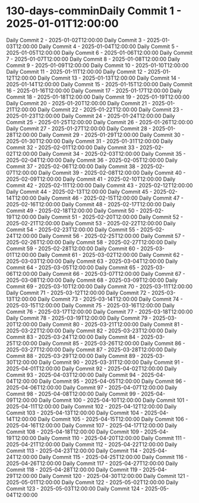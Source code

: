 # 130-days-comminDaily Commit 1 - 2025-01-01T12:00:00
Daily Commit 2 - 2025-01-02T12:00:00
Daily Commit 3 - 2025-01-03T12:00:00
Daily Commit 4 - 2025-01-04T12:00:00
Daily Commit 5 - 2025-01-05T12:00:00
Daily Commit 6 - 2025-01-06T12:00:00
Daily Commit 7 - 2025-01-07T12:00:00
Daily Commit 8 - 2025-01-08T12:00:00
Daily Commit 9 - 2025-01-09T12:00:00
Daily Commit 10 - 2025-01-10T12:00:00
Daily Commit 11 - 2025-01-11T12:00:00
Daily Commit 12 - 2025-01-12T12:00:00
Daily Commit 13 - 2025-01-13T12:00:00
Daily Commit 14 - 2025-01-14T12:00:00
Daily Commit 15 - 2025-01-15T12:00:00
Daily Commit 16 - 2025-01-16T12:00:00
Daily Commit 17 - 2025-01-17T12:00:00
Daily Commit 18 - 2025-01-18T12:00:00
Daily Commit 19 - 2025-01-19T12:00:00
Daily Commit 20 - 2025-01-20T12:00:00
Daily Commit 21 - 2025-01-21T12:00:00
Daily Commit 22 - 2025-01-22T12:00:00
Daily Commit 23 - 2025-01-23T12:00:00
Daily Commit 24 - 2025-01-24T12:00:00
Daily Commit 25 - 2025-01-25T12:00:00
Daily Commit 26 - 2025-01-26T12:00:00
Daily Commit 27 - 2025-01-27T12:00:00
Daily Commit 28 - 2025-01-28T12:00:00
Daily Commit 29 - 2025-01-29T12:00:00
Daily Commit 30 - 2025-01-30T12:00:00
Daily Commit 31 - 2025-01-31T12:00:00
Daily Commit 32 - 2025-02-01T12:00:00
Daily Commit 33 - 2025-02-02T12:00:00
Daily Commit 34 - 2025-02-03T12:00:00
Daily Commit 35 - 2025-02-04T12:00:00
Daily Commit 36 - 2025-02-05T12:00:00
Daily Commit 37 - 2025-02-06T12:00:00
Daily Commit 38 - 2025-02-07T12:00:00
Daily Commit 39 - 2025-02-08T12:00:00
Daily Commit 40 - 2025-02-09T12:00:00
Daily Commit 41 - 2025-02-10T12:00:00
Daily Commit 42 - 2025-02-11T12:00:00
Daily Commit 43 - 2025-02-12T12:00:00
Daily Commit 44 - 2025-02-13T12:00:00
Daily Commit 45 - 2025-02-14T12:00:00
Daily Commit 46 - 2025-02-15T12:00:00
Daily Commit 47 - 2025-02-16T12:00:00
Daily Commit 48 - 2025-02-17T12:00:00
Daily Commit 49 - 2025-02-18T12:00:00
Daily Commit 50 - 2025-02-19T12:00:00
Daily Commit 51 - 2025-02-20T12:00:00
Daily Commit 52 - 2025-02-21T12:00:00
Daily Commit 53 - 2025-02-22T12:00:00
Daily Commit 54 - 2025-02-23T12:00:00
Daily Commit 55 - 2025-02-24T12:00:00
Daily Commit 56 - 2025-02-25T12:00:00
Daily Commit 57 - 2025-02-26T12:00:00
Daily Commit 58 - 2025-02-27T12:00:00
Daily Commit 59 - 2025-02-28T12:00:00
Daily Commit 60 - 2025-03-01T12:00:00
Daily Commit 61 - 2025-03-02T12:00:00
Daily Commit 62 - 2025-03-03T12:00:00
Daily Commit 63 - 2025-03-04T12:00:00
Daily Commit 64 - 2025-03-05T12:00:00
Daily Commit 65 - 2025-03-06T12:00:00
Daily Commit 66 - 2025-03-07T12:00:00
Daily Commit 67 - 2025-03-08T12:00:00
Daily Commit 68 - 2025-03-09T12:00:00
Daily Commit 69 - 2025-03-10T12:00:00
Daily Commit 70 - 2025-03-11T12:00:00
Daily Commit 71 - 2025-03-12T12:00:00
Daily Commit 72 - 2025-03-13T12:00:00
Daily Commit 73 - 2025-03-14T12:00:00
Daily Commit 74 - 2025-03-15T12:00:00
Daily Commit 75 - 2025-03-16T12:00:00
Daily Commit 76 - 2025-03-17T12:00:00
Daily Commit 77 - 2025-03-18T12:00:00
Daily Commit 78 - 2025-03-19T12:00:00
Daily Commit 79 - 2025-03-20T12:00:00
Daily Commit 80 - 2025-03-21T12:00:00
Daily Commit 81 - 2025-03-22T12:00:00
Daily Commit 82 - 2025-03-23T12:00:00
Daily Commit 83 - 2025-03-24T12:00:00
Daily Commit 84 - 2025-03-25T12:00:00
Daily Commit 85 - 2025-03-26T12:00:00
Daily Commit 86 - 2025-03-27T12:00:00
Daily Commit 87 - 2025-03-28T12:00:00
Daily Commit 88 - 2025-03-29T12:00:00
Daily Commit 89 - 2025-03-30T12:00:00
Daily Commit 90 - 2025-03-31T12:00:00
Daily Commit 91 - 2025-04-01T12:00:00
Daily Commit 92 - 2025-04-02T12:00:00
Daily Commit 93 - 2025-04-03T12:00:00
Daily Commit 94 - 2025-04-04T12:00:00
Daily Commit 95 - 2025-04-05T12:00:00
Daily Commit 96 - 2025-04-06T12:00:00
Daily Commit 97 - 2025-04-07T12:00:00
Daily Commit 98 - 2025-04-08T12:00:00
Daily Commit 99 - 2025-04-09T12:00:00
Daily Commit 100 - 2025-04-10T12:00:00
Daily Commit 101 - 2025-04-11T12:00:00
Daily Commit 102 - 2025-04-12T12:00:00
Daily Commit 103 - 2025-04-13T12:00:00
Daily Commit 104 - 2025-04-14T12:00:00
Daily Commit 105 - 2025-04-15T12:00:00
Daily Commit 106 - 2025-04-16T12:00:00
Daily Commit 107 - 2025-04-17T12:00:00
Daily Commit 108 - 2025-04-18T12:00:00
Daily Commit 109 - 2025-04-19T12:00:00
Daily Commit 110 - 2025-04-20T12:00:00
Daily Commit 111 - 2025-04-21T12:00:00
Daily Commit 112 - 2025-04-22T12:00:00
Daily Commit 113 - 2025-04-23T12:00:00
Daily Commit 114 - 2025-04-24T12:00:00
Daily Commit 115 - 2025-04-25T12:00:00
Daily Commit 116 - 2025-04-26T12:00:00
Daily Commit 117 - 2025-04-27T12:00:00
Daily Commit 118 - 2025-04-28T12:00:00
Daily Commit 119 - 2025-04-29T12:00:00
Daily Commit 120 - 2025-04-30T12:00:00
Daily Commit 121 - 2025-05-01T12:00:00
Daily Commit 122 - 2025-05-02T12:00:00
Daily Commit 123 - 2025-05-03T12:00:00
Daily Commit 124 - 2025-05-04T12:00:00
